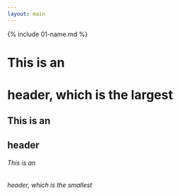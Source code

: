 ```yaml
---
layout: main 
---
```


{% include 01-name.md %}
# This is an <h1> header, which is the largest
## This is an <h2> header
###### This is an <h6> header, which is the smallest
